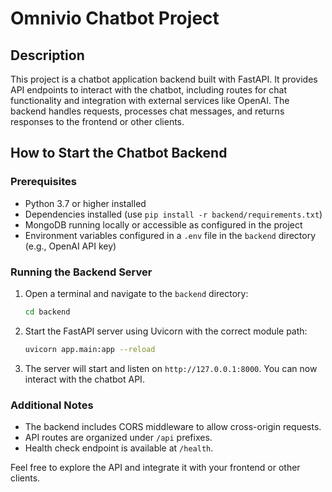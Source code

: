 # Omnivio Chatbot Project

## Description
This project is a chatbot application backend built with FastAPI. It provides API endpoints to interact with the chatbot, including routes for chat functionality and integration with external services like OpenAI. The backend handles requests, processes chat messages, and returns responses to the frontend or other clients.

## How to Start the Chatbot Backend

### Prerequisites
- Python 3.7 or higher installed
- Dependencies installed (use `pip install -r backend/requirements.txt`)
- MongoDB running locally or accessible as configured in the project
- Environment variables configured in a `.env` file in the `backend` directory (e.g., OpenAI API key)

### Running the Backend Server
1. Open a terminal and navigate to the `backend` directory:
   ```bash
   cd backend
   ```
2. Start the FastAPI server using Uvicorn with the correct module path:
   ```bash
   uvicorn app.main:app --reload
   ```
3. The server will start and listen on `http://127.0.0.1:8000`. You can now interact with the chatbot API.

### Additional Notes
- The backend includes CORS middleware to allow cross-origin requests.
- API routes are organized under `/api` prefixes.
- Health check endpoint is available at `/health`.

Feel free to explore the API and integrate it with your frontend or other clients.

